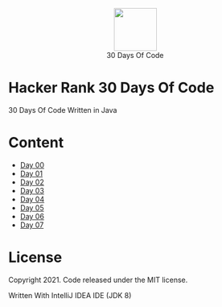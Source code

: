 <p align="center">
    <a href="https://www.hackerrank.com/">
        <img height=85 src="https://d3keuzeb2crhkn.cloudfront.net/hackerrank/assets/styleguide/logo_wordmark-f5c5eb61ab0a154c3ed9eda24d0b9e31.svg">
    </a>
    <br>30 Days Of Code
</p>

# Hacker Rank 30 Days Of Code
30 Days Of Code Written in Java

# Content
  - [Day 00](https://github.com/MiguelEmmara-ai/30_Days_Of_Code_Java/tree/master/src/Day00)
  - [Day 01](https://github.com/MiguelEmmara-ai/30_Days_Of_Code_Java/tree/master/src/Day01)
  - [Day 02](https://github.com/MiguelEmmara-ai/30_Days_Of_Code_Java/tree/master/src/Day02)
  - [Day 03](https://github.com/MiguelEmmara-ai/30_Days_Of_Code_Java/tree/master/src/Day03)
  - [Day 04](https://github.com/MiguelEmmara-ai/30_Days_Of_Code_Java/tree/master/src/Day04)
  - [Day 05](https://github.com/MiguelEmmara-ai/30_Days_Of_Code_Java/tree/master/src/Day05)
  - [Day 06](https://github.com/MiguelEmmara-ai/30_Days_Of_Code_Java/tree/master/src/Day06)
  - [Day 07](https://github.com/MiguelEmmara-ai/30_Days_Of_Code_Java/tree/master/src/Day07)


# License

Copyright 2021. Code released under the MIT license.

Written With IntelliJ IDEA IDE (JDK 8)
